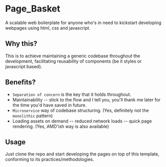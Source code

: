 # Page_Basket

A scalable web boilerplate for anyone who's in need to kickstart developing webpages using html, css and javascript. 

## Why this?

This is to achieve maintaining a generic codebase throughout the development, facilitating reusability of components (be it styles or javascript based).

## Benefits?

* `Separation of concern` is the key that it holds throughout.
* Maintainability -- stick to the flow and I tell you, you'll thank me later for the time you'd have saved in future.
* `Microservice` way of codebase structuring. (Yes, definitely not the `monolithic` pattern)
* Loading assets on demand -- reduced network loads -- quick page rendering. (Yes, AMD'ish way is also available)

## Usage

Just clone the repo and start developing the pages on top of this template, conforming to its practices/methodologies.